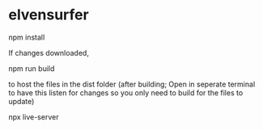 # elvensurfer
npm install 

If changes downloaded, 

npm run build

to host the files in the dist folder (after building; Open in seperate terminal to have this listen for changes so you only need to build for the files to update)

npx live-server

